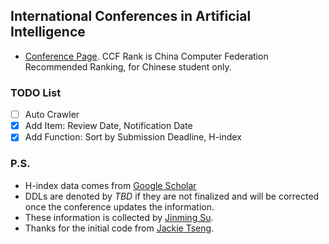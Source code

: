 ## International Conferences in Artificial Intelligence
* [Conference Page](http://jinmingsu.net/widget/ai_conference/conferences-with-ccf.html). CCF Rank is China Computer Federation Recommended Ranking, for Chinese student only.

### TODO List
- [ ] Auto Crawler
- [x] Add Item: Review Date, Notification Date
- [x] Add Function: Sort by Submission Deadline, H-index

### P.S. 
* H-index data comes from [Google Scholar](https://scholar.google.com/citations?view_op=top_venues&hl=en)
* DDLs are denoted by *TBD* if they are not finalized and will be corrected once the conference updates the information.
* These information is collected by [Jinming Su](http://jinmingsu.net).
* Thanks for the initial code from [Jackie Tseng](https://github.com/JackieTseng/conference_call_for_paper).
